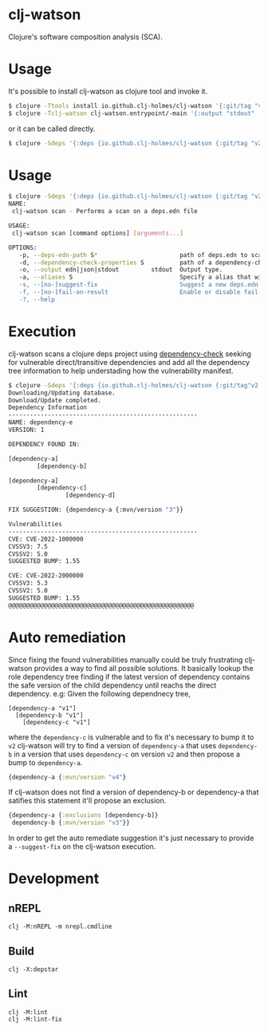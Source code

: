 # clj-watson
Clojure's software composition analysis (SCA).

# Usage
It's possible to install clj-watson as clojure tool and invoke it. 
```bash
$ clojure -Ttools install io.github.clj-holmes/clj-watson '{:git/tag "v2.0.1"}'
$ clojure -Tclj-watson clj-watson.entrypoint/-main '{:output "stdout" :dependency-check-properties nil :fail-on-result true :deps-edn-path "deps.edn" :suggest-fix true :aliases ["*"]}'
```
or it can be called directly.
```bash
$ clojure -Sdeps '{:deps {io.github.clj-holmes/clj-watson {:git/tag "v2.0.1"}}}' -M -m clj-watson.cli scan -p deps.edn
```
# Usage
```bash
$ clojure -Sdeps '{:deps {io.github.clj-holmes/clj-watson {:git/tag "v2.0.1"}}}' -M -m clj-watson.cli scan -\? 
NAME:
 clj-watson scan - Performs a scan on a deps.edn file

USAGE:
 clj-watson scan [command options] [arguments...]

OPTIONS:
   -p, --deps-edn-path S*                       path of deps.edn to scan.
   -d, --dependency-check-properties S          path of a dependency-check properties file. If not provided uses resources/dependency-check.properties.
   -o, --output edn|json|stdout         stdout  Output type.
   -a, --aliases S                              Specify a alias that will have the dependencies analysed alongside with the project deps.It's possible to provide multiple aliases. If a * is provided all the aliases are going to be analysed.
   -s, --[no-]suggest-fix                       Suggest a new deps.edn file fixing all vulnerabilities found.
   -f, --[no-]fail-on-result                    Enable or disable fail if results were found (useful for CI/CD).
   -?, --help
```

# Execution
clj-watson scans a clojure deps project using [dependency-check](https://github.com/jeremylong/DependencyCheck) seeking for vulnerable direct/transitive dependencies and add all the dependency tree information to help understading how the vulnerability manifest.

```bash
$ clojure -Sdeps '{:deps {io.github.clj-holmes/clj-watson {:git/tag"v2.0.1"}}}' -M -m clj-watson.cli scan -p deps.edn -s
Downloading/Updating database.
Download/Update completed.
Dependency Information
-----------------------------------------------------
NAME: dependency-e
VERSION: 1

DEPENDENCY FOUND IN:

[dependency-a]
        [dependency-b]

[dependency-a]
        [dependency-c]
                [dependency-d]

FIX SUGGESTION: {dependency-a {:mvn/version "3"}}

Vulnerabilities
-----------------------------------------------------
CVE: CVE-2022-1000000
CVSSV3: 7.5
CVSSV2: 5.0
SUGGESTED BUMP: 1.55 

CVE: CVE-2022-2000000
CVSSV3: 5.3
CVSSV2: 5.0
SUGGESTED BUMP: 1.55 
@@@@@@@@@@@@@@@@@@@@@@@@@@@@@@@@@@@@@@@@@@@@@@@@@@@@
```

# Auto remediation
Since fixing the found vulnerabilities manually could be truly frustrating clj-watson provides a way to find all possible solutions. It basically lookup the role dependency tree finding if the latest version of dependency contains the safe version of the child dependency until reachs the direct dependency. e.g:
Given the following dependnecy tree,

```
[dependency-a "v1"]
  [dependency-b "v1"]
    [dependency-c "v1"]
```

where the `dependency-c` is vulnerable and to fix it's necessary to bump it to `v2` clj-watson will try to find a version of `dependency-a` that uses `dependency-b` in a version that uses `dependency-c` on version `v2` and then propose a bump to `dependency-a`.

```clojure
{dependency-a {:mvn/version "v4"}
```

If clj-watson does not find a version of dependency-b or dependency-a that satifies this statement it'll propose an exclusion.

```clojure
{dependency-a {:exclusions [dependency-b]}
 dependency-b {:mvn/version "v3"}}
````

In order to get the auto remediate suggestion it's just necessary to provide a `--suggest-fix` on the clj-watson execution.

# Development
## nREPL
``` 
clj -M:nREPL -m nrepl.cmdline
```

## Build
```
clj -X:depstar
```

## Lint
```
clj -M:lint
clj -M:lint-fix
```